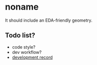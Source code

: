 # noname

It should include an EDA-friendly geometry.

## Todo list?

* code style?
* dev workflow?
* [development record](./doc/record.md)

